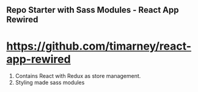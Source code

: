 ## Repo Starter with Sass Modules - React App Rewired
# https://github.com/timarney/react-app-rewired

1. Contains React with Redux as store management.
2. Styling made sass modules